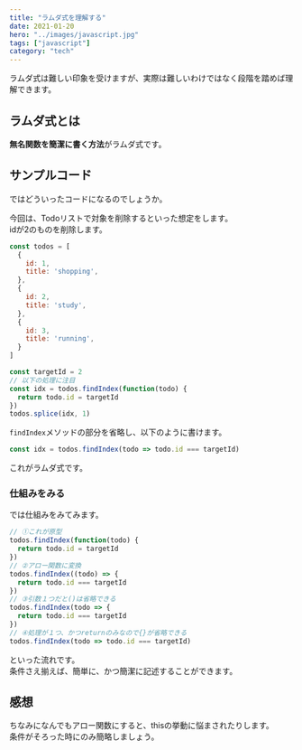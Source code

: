 ```yaml
---
title: "ラムダ式を理解する"
date: 2021-01-20
hero: "../images/javascript.jpg"
tags: ["javascript"]
category: "tech"
---
```

ラムダ式は難しい印象を受けますが、実際は難しいわけではなく段階を踏めば理解できます。

## ラムダ式とは
**無名関数を簡潔に書く方法**がラムダ式です。

## サンプルコード
ではどういったコードになるのでしょうか。

今回は、Todoリストで対象を削除するといった想定をします。  
idが2のものを削除します。

```js
const todos = [
  {
    id: 1,
    title: 'shopping',
  },
  {
    id: 2,
    title: 'study',
  },
  {
    id: 3,
    title: 'running',
  }
]

const targetId = 2
// 以下の処理に注目
const idx = todos.findIndex(function(todo) {
  return todo.id = targetId
})
todos.splice(idx, 1)
```

`findIndex`メソッドの部分を省略し、以下のように書けます。
```js
const idx = todos.findIndex(todo => todo.id === targetId)
```

これがラムダ式です。

### 仕組みをみる
では仕組みをみてみます。

```js
// ①これが原型
todos.findIndex(function(todo) {
  return todo.id = targetId
})
// ②アロー関数に変換
todos.findIndex((todo) => {
  return todo.id === targetId
})
// ③引数１つだと()は省略できる
todos.findIndex(todo => {
  return todo.id === targetId
})
// ④処理が１つ、かつreturnのみなので{}が省略できる
todos.findIndex(todo => todo.id === targetId)
```

といった流れです。  
条件さえ揃えば、簡単に、かつ簡潔に記述することができます。

## 感想
ちなみになんでもアロー関数にすると、thisの挙動に悩まされたりします。  
条件がそろった時にのみ簡略しましょう。
